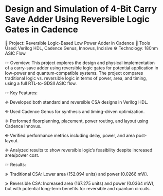 # Design and Simulation of 4-Bit Carry Save Adder Using Reversible Logic Gates in Cadence
🔧 Project: Reversible Logic-Based Low Power Adder in Cadence
📁 Tools Used: Verilog HDL, Cadence Genus, Innovus, Incisive
⚙️ Technology: 180nm ASIC Flow

☞ Overview:
This project explores the design and physical implementation of a carry-save adder using reversible logic gates for potential application in low-power and quantum-compatible systems. The project compares traditional logic vs. reversible logic in terms of power, area, and timing, using a full RTL-to-GDSII ASIC flow.

☞ Key Features:

❉ Developed both standard and reversible CSA designs in Verilog HDL.

❉ Used Cadence Genus for synthesis and timing-driven optimization.

❉ Performed floorplanning, placement, power routing, and layout using Cadence Innovus.

❉ Verified performance metrics including delay, power, and area post-layout.

❉ Analyzed results to show reversible logic’s feasibility despite increased area/power cost.

☞ Results:

≽ Traditional CSA: Lower area (152.094 units) and power (0.0266 mW).

≽ Reversible CSA: Increased area (167.275 units) and power (0.0364 mW), but with potential long-term benefits for reversible and quantum circuits.
